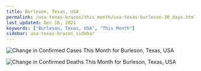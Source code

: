 ```yaml
---
title: Burleson, Texas, USA
permalink: /usa-texas-brazos/this_month/usa-texas-burleson-30_days.html
last_updated: Dec 16, 2021
keywords: ["Burleson, Texas, USA", "This Month"]
sidebar: usa-texas-brazos_sidebar
---
```


![Change in Confirmed Cases This Month for Burleson, Texas, USA](/covid_tracker/images/graphs/usa-texas-burleson-delta_confirmed-30_days_graph.png)

![Change in Confirmed Deaths This Month for Burleson, Texas, USA](/covid_tracker/images/graphs/usa-texas-burleson-delta_deaths-30_days_graph.png)
